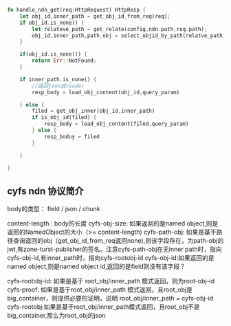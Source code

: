 ```rust
fn handle_ndn_get(req:HttpRequest) HttpResp {
    let obj_id,inner_path = get_obj_id_from_req(req);
    if obj_id.is_none() {
        let relateve_path = get_relate(config.ndn.path,req.path);
        obj_id,inner_path,path_obj = select_objid_by_path(relatve_path);
    }

    if(obj_id.is_none()) {
        return Err::NotFound;
    }

    if inner_path.is_none() {
        //返回json或reader
        resp_body = load_obj_content(obj_id,query_param)

    } else {
        filed = get_obj_inner(obj_id,inner_path)
        if is_obj_id(filed) {
            resp_body = load_obj_content(filed,query_param)
        } else {
            resp_boduy = filed
        }

    }   

}
```


## cyfs ndn 协议简介

body的类型： field / json / chunk

content-length : body的长度
cyfs-obj-size: 如果返回的是named object,则是返回的NamedObject的大小（>= content-length)
cyfs-path-obj: 如果是基于路径查询返回的obj（get_obj_id_from_req返回none),则该字段存在，为path-obj的jwt,有zone-turst-publisher的签名。注意cyfs-path-obj在无inner path时，指向cyfs-obj-id,有inner_path时，指向cyfs-rootobj-id
cyfs-obj-id:如果返回的是named object,则是named object id,返回的是field则没有该字段？


cyfs-rootobj-id: 如果是基于 root_obj/inner_path 模式返回，则为root-obj-id
cyfs-proof: 如果是基于root_obj/inner_path 模式返回，且root_obj是big_container，则提供必要的证明，说明 root_obj/inner_path = cyfs-obj-id
cyfs-rootobj:如果是基于root_obj/inner_path模式返回，且root_obj不是big_container,那么为root_obj的json 
